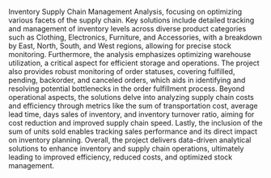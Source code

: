 Inventory Supply Chain Management Analysis, focusing on optimizing various facets of the supply chain. Key solutions include detailed tracking and management of inventory levels across diverse product categories such as Clothing, Electronics, Furniture, and Accessories, with a breakdown by East, North, South, and West regions, allowing for precise stock monitoring. Furthermore, the analysis emphasizes optimizing warehouse utilization, a critical aspect for efficient storage and operations. 
The project also provides robust monitoring of order statuses, covering fulfilled, pending, backorder, and canceled orders, which aids in identifying and resolving potential bottlenecks in the order fulfillment process. Beyond operational aspects, the solutions delve into analyzing supply chain costs and efficiency through metrics like the sum of transportation cost, average lead time, days sales of inventory, and inventory turnover ratio, aiming for cost reduction and improved supply chain speed. Lastly, the inclusion of the sum of units sold enables tracking sales performance and its direct impact on inventory planning. Overall, the project delivers data-driven analytical solutions to enhance inventory and supply chain operations, ultimately leading to improved efficiency, reduced costs, and optimized stock management.

